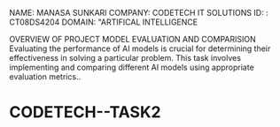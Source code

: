NAME: MANASA SUNKARI
COMPANY: CODETECH IT SOLUTIONS
ID: : CT08DS4204
DOMAIN: "ARTIFICAL INTELLIGENCE

OVERVIEW OF PROJECT
          MODEL EVALUATION AND COMPARISION
Evaluating the performance of AI models is crucial for determining
their effectiveness in solving a particular problem. This task
involves implementing and comparing different AI models using
appropriate evaluation metrics..

# CODETECH--TASK2
